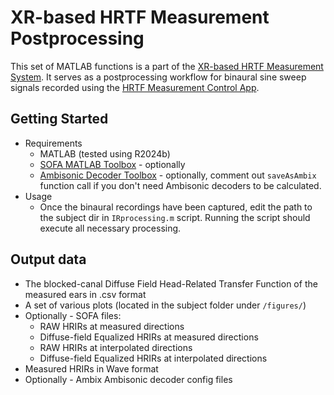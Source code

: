 # XR-based HRTF Measurement Postprocessing
This set of MATLAB functions is a part of the [XR-based HRTF Measurement System](https://trsonic.github.io/XR-HRTFs/). It serves as a postprocessing workflow for binaural sine sweep signals recorded using the [HRTF Measurement Control App](https://github.com/trsonic/XR-HRTF-capture).

## Getting Started
* Requirements
    * MATLAB (tested using R2024b)
    * [SOFA MATLAB Toolbox](https://github.com/sofacoustics/SOFAtoolbox) - optionally 
    * [Ambisonic Decoder Toolbox](https://bitbucket.org/ambidecodertoolbox/adt/src/master/) - optionally, comment out `saveAsAmbix` function call if you don't need Ambisonic decoders to be calculated.
* Usage
    * Once the binaural recordings have been captured, edit the path to the subject dir in `IRprocessing.m` script. Running the script should execute all necessary processing.

## Output data
* The blocked-canal Diffuse Field Head-Related Transfer Function of the measured ears in .csv format 
* A set of various plots (located in the subject folder under `/figures/`)
* Optionally - SOFA files:
    * RAW HRIRs at measured directions
    * Diffuse-field Equalized HRIRs at measured directions
    * RAW HRIRs at interpolated directions
    * Diffuse-field Equalized HRIRs at interpolated directions
* Measured HRIRs in Wave format
* Optionally - Ambix Ambisonic decoder config files
